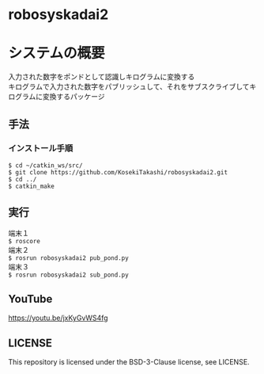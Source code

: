 # robosyskadai2

# システムの概要  
入力された数字をポンドとして認識しキログラムに変換する  
キログラムで入力された数字をパブリッシュして、それをサブスクライブしてキログラムに変換するパッケージ  
## 手法  
### インストール手順
```
$ cd ~/catkin_ws/src/
$ git clone https://github.com/KosekiTakashi/robosyskadai2.git
$ cd ../
$ catkin_make
```    
## 実行  
端末１  
`$ roscore`  
端末２  
`$ rosrun robosyskadai2 pub_pond.py`  
端末３  
`$ rosrun robosyskadai2 sub_pond.py`
## YouTube
https://youtu.be/jxKyGvWS4fg

## LICENSE  
This repository is licensed under the BSD-3-Clause license, see LICENSE.
